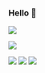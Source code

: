 ###  Hello 👋
<img src="https://readme-typing-svg.herokuapp.com/?lines=Like%20a%20little%20star%20trying%20to%20shine%20!&font=Roboto" />
<p>
<a href="https://blog.csdn.net/weixin_62017112?spm=1000.2115.3001.5343"><img src="https://img.shields.io/static/v1?label=Blog&message=CSDN&color=red"/></a>
</p>

 ![](https://github-readme-stats.vercel.app/api?username=aurorg&show_icons=true&theme=dark&count_private=true)
![](https://github-readme-stats.vercel.app/api/top-langs/?username=aurorg&theme=dark&layout=compact)
![](https://activity-graph.herokuapp.com/graph?username=aurorg&theme=github)
